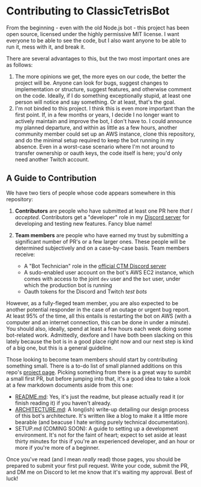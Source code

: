 # Contributing to ClassicTetrisBot 

From the beginning - even with the old Node.js bot - this project has been open source, licensed under the highly permissive MIT license. I want everyone to be able to see the code, but I also want anyone to be able to run it, mess with it, and break it.

There are several advantages to this, but the two most important ones are as follows:

1. The more opinions we get, the more eyes on our code, the better the project will be. Anyone can look for bugs, suggest changes to implementation or structure, suggest features, and otherwise comment on the code. Ideally, if I do something exceptionally stupid, at least one person will notice and say something. Or at least, that's the goal.
2. I'm not binded to this project. I think this is even more important than the first point. If, in a few months or years, I decide I no longer want to actively maintain and improve the bot, I don't have to. I could announce my planned departure, and within as little as a few hours, another community member could set up an AWS instance, clone this repository, and do the minimal setup required to keep the bot running in my absence. Even in a worst-case scenario where I'm not around to transfer ownership or oauth keys, the code itself is here; you'd only need another Twitch account. 

## A Guide to Contribution

We have two tiers of people whose code appears somewhere in this repository:

1. **Contributors** are people who have submitted at least one PR here *that I accepted*. Contributors get a "developer" role in my [Discord server](https://discord.gg/KJf9grF) for developing and testing new features. Fancy blue name!

2. **Team members** are people who have earned my trust by submitting a significant number of PR's or a few larger ones. These people will be determined subjectively and on a case-by-case basis. Team members receive:
    * A "Bot Technician" role in the [official CTM Discord server](https://discord.gg/SYP37aV)
    * A sudo-enabled user account on the bot's AWS EC2 instance, which comes with access to the joint `dev` user and the `bot` user, under which the production bot is running
    * Oauth tokens for the Discord and Twitch *test bots*

However, as a fully-fleged team member, you are also expected to be another potential responder in the case of an outage or urgent bug report. At least 95% of the time, all this entails is restarting the bot on AWS (with a computer and an internet connection, this can be done in under a minute). You should also, ideally, spend at least a few hours each week doing some bot-related work. Admittedly, dexfore and I have both been slacking on this lately because the bot is in a good place right now and our next step is kind of a big one, but this is a general guideline.

Those looking to become team members should start by contributing something small. There is a to-do list of small planned additions on this repo's [project page](https://github.com/professor-l/classic-tetris-project/projects/1). Picking something from there is a great way to sumbit a small first PR, but before jumping into that, it's a good idea to take a look at a few markdown documents aside from this one:
* [README.md](https://github.com/professor-l/classic-tetris-project/blob/master/README.md): Yes, it's just the readme, but please actually read it (or finish reading it) if you haven't already. 
* [ARCHITECTURE.md](https://github.com/professor-l/classic-tetris-project/blob/master/docs/ARCHITECTURE.md): A long(ish) write-up detailing our design process of this bot's architecture. It's written like a blog to make it a little more bearable (and beacuse I hate writing purely technical documentation).
* SETUP.md (COMING SOON): A guide to setting up a development environment. It's not for the faint of heart; expect to set aside at least thirty minutes for this if you're an experienced developer, and an hour or more if you're more of a beginner.

Once you've read (and I mean *really* read) those pages, you should be prepared to submit your first pull request. Write your code, submit the PR, and DM me on Discord to let me know that it's waiting my approval. Best of luck!
